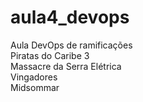 # aula4_devops
Aula DevOps de ramificações<br>
Piratas do Caribe 3<br>
Massacre da Serra Elétrica<br>
Vingadores<br>
Midsommar
